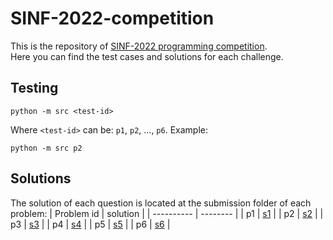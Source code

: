 # SINF-2022-competition
This is the repository of [SINF-2022 programming competition](www.hackerrank.com/sinf22-programming-contest).   
Here you can find the test cases and solutions for each challenge. 

## Testing 
```
python -m src <test-id> 
```
Where `<test-id>` can be: `p1`, `p2`, ..., `p6`. 
Example:  
```
python -m src p2
```

## Solutions
The solution of each question is located at the submission folder of each problem: 
| Problem id | solution | 
| ---------- | -------- | 
| p1         | [s1](./src/p1/submission/submission.py) | 
| p2         | [s2](./src/p2/submission/submission.py) | 
| p3         | [s3](./src/p3/submission/submission.py) | 
| p4         | [s4](./src/p4/submission/submission.py) | 
| p5         | [s5](./src/p5/submission/submission.py) | 
| p6         | [s6](./src/p6/submission/submission.py) | 
